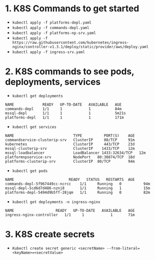 # 1. K8S Commands to get started
- `kubectl apply -f platforms-depl.yaml`
- `kubectl apply -f commands-depl.yaml`
- `kubectl apply -f platforms-np-srv.yaml`
- `kubectl apply -f https://raw.githubusercontent.com/kubernetes/ingress-nginx/controller-v1.3.1/deploy/static/provider/aws/deploy.yaml`
- `kubectl apply -f ingress-srv.yaml`

# 2. K8S commands to see pods, deployments, services
- `kubectl get deployments`
```
NAME             READY   UP-TO-DATE   AVAILABLE   AGE 
commands-depl    1/1     1            1           84m  
mssql-depl       1/1     1            1           5m21s
platforms-depl   1/1     1            1           171m
```
- `kubectl get services`
```
NAME                           TYPE          PORT(S)    AGE
commandservice-clusterip-srv   ClusterIP     80/TCP     91m
kubernetes                     ClusterIP     443/TCP    23d
mssql-clusterip-srv            ClusterIP    1433/TCP    12m
mssql-loadbalancer             LoadBalancer 1433:32634/TCP   12m
platformnpservice-srv          NodePort   80:30874/TCP  18d
platforms-clusterip-srv        ClusterIP  80/TCP        94m
```
- `kubectl get pods`
```
NAME                         READY   STATUS   RESTARTS  AGE
commands-depl-5f967449cc-ncrcc    1/1     Running   0          94m
mssql-depl-5cd6d7d486-nznj8       1/1     Running   1          15m
platforms-depl-5494d9b5ff-28jqm   1/1     Running   0          82m
```
- `kubectl get deployments -n ingress-nginx`
```
NAME                   READY   UP-TO-DATE   AVAILABLE   AGE
ingress-nginx-controller   1/1     1            1       71m
```
# 3. K8S create secrets
- `Kubectl create secret generic <secretName> --from-literal=<keyName>=<secretValue>`
